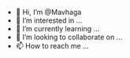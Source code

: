 - 👋 Hi, I’m @Mavhaga
- 👀 I’m interested in ...
- 🌱 I’m currently learning ...
- 💞️ I’m looking to collaborate on ...
- 📫 How to reach me ...

<!---
Mavhaga/Mavhaga is a ✨ special ✨ repository because its `README.md` (this file) appears on your GitHub profile.
You can click the Preview link to take a look at your changes.
--->
